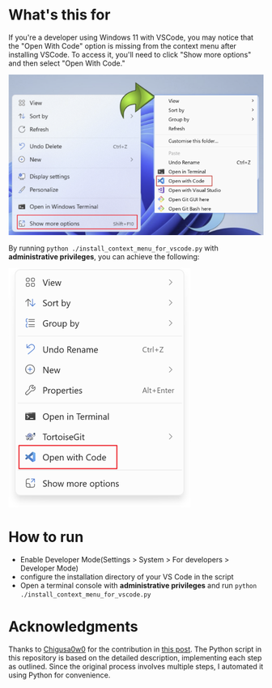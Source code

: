 # What's this for

If you're a developer using Windows 11 with VSCode, you may notice that the "Open With Code" option is missing from the context menu after installing VSCode. To access it, you'll need to click "Show more options" and then select "Open With Code."

![](./img/before.png)

By running `python ./install_context_menu_for_vscode.py` with **administrative privileges**, you can achieve the following:

![](./img/after.png)


# How to run
- Enable Developer Mode(Settings > System > For developers > Developer Mode)
- configure the installation directory of your VS Code in the script
- Open a terminal console with **administrative privileges** and run `python ./install_context_menu_for_vscode.py`


# Acknowledgments

Thanks to [Chigusa0w0](https://github.com/Chigusa0w0) for the contribution in [this post](https://github.com/microsoft/vscode/issues/183297#issuecomment-1594350702). The Python script in this repository is based on the detailed description, implementing each step as outlined. Since the original process involves multiple steps, I automated it using Python for convenience.



